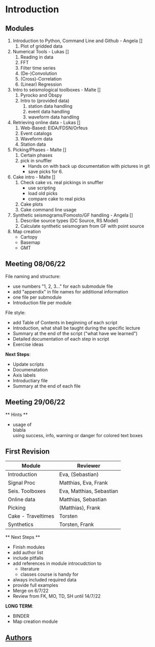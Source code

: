 # Introduction 

## Modules
1. Introduction to Python, Command Line and Github - Angela []
    1. Plot of gridded data
2. Numerical Tools - Lukas []
    1. Reading in data
    2. FFT
    3. Filter time series
    4. (De-)Convolution
    5. (Cross)-Correlation
    6. (Linear) Regression
3. Intro to seismological toolboxes - Malte []
    1. Pyrocko and Obspy
    2. Intro to (provided data)
        1. station data handling
        2. event data handling
        3. waveform data handling
4. Retrieving online data - Lukas []
    1. Web-Based: EIDA/FDSN/Orfeus
    2. Event catalogs
    3. Waveform data
    4. Station data
5. Picking/Phases - Malte []
    1. Certain phases
    2. pick in snuffler
        * Hands on with back up documentation with pictures in git
        * save picks for 6.
6. Cake intro - Malte []
    1. Check cake vs. real pickings in snuffler
        * use scripting
        * load old picks
        * compare cake to real picks
    2. Cake plots
    3. Cake command line usage
7. Synthetic seismograms/Fomosto/GF handling - Angela []
    1. Describe source types (DC Source, RS Model)
    2. Calculate synthetic seismogram from GF with point source
8. Map creation
    * Cartopy
    * Basemap
    * GMT

## Meeting 08/06/22
File naming and structure:
  * use numbers "1, 2, 3..." for each submodule file
  * add "appendix" in file names for additional information
  * one file per submodule
  * Introduction file per module

File style:
  * add Table of Contents in beginning of each script
  * Introduction, what shall be taught during the specific lecture
  * Summary at the end of the script ("what have we learned")
  * Detailed documentation of each step in script
  * Exercise ideas

**Next Steps**:
  * Update scripts
  * Documenatation
  * Axis labels
  * Introductiary file
  * Summary at the end of each file

## Meeting 29/06/22
** Hints **
* usage of <div class="alert alert-success"> blabla </div> using success, info, warning or danger for colored text boxes


## First Revision
Module | Reviewer
---|---
Introduction | Eva, (Sebastian)
Signal Proc | Matthias, Eva, Frank
Seis. Toolboxes | Eva, Matthias, Sebastian
Online data| Matthias, Sebastian
Picking | (Matthias), Frank
Cake - Traveltimes | Torsten
Synthetics | Torsten, Frank


** Next Steps **
* Finish modules
* add author list
* include pitfalls
* add references in module introcudction to
    * literature
    * classes course is handy for
* always included required data
* provide full examples
* Merge on 6/7/22
* Review from FK, MO, TD, SH until 14/7/22

**LONG TERM**:
* BINDER
* Map creation module


## [Authors](AUTHORS.md)
